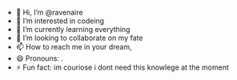 - 👋 Hi, I’m @ravenaire
- 👀 I’m interested in codeing 
- 🌱 I’m currently learning everything
- 💞️ I’m looking to collaborate on my fate
- 📫 How to reach me in your dream,
- 😄 Pronouns: .
- ⚡ Fun fact: im couriose i dont need this knowlege at the moment

<!---
ravenaire/ravenaire is a ✨ special ✨ repository because its `README.md` (this file) appears on your GitHub profile.
You can click the Preview link to take a look at your changes.
--->
